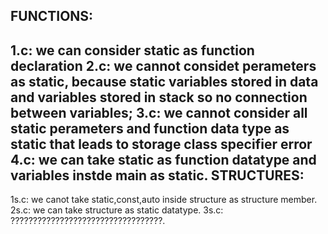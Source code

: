FUNCTIONS:
---------
1.c: we can consider static as function declaration
2.c: we cannot considet perameters as static, because static variables stored in data and variables stored in stack so no connection between variables;
3.c: we cannot consider all static perameters and function data type as static that leads to storage class specifier error  
4.c: we can take static as function datatype and variables instde main as static.
STRUCTURES:
-----------
1s.c: we canot take static,const,auto inside structure as structure member.
2s.c: we can take structure as static datatype.
3s.c: ??????????????????????????????????.
